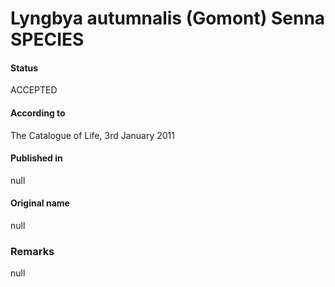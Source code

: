 # Lyngbya autumnalis (Gomont) Senna SPECIES

#### Status
ACCEPTED

#### According to
The Catalogue of Life, 3rd January 2011

#### Published in
null

#### Original name
null

### Remarks
null